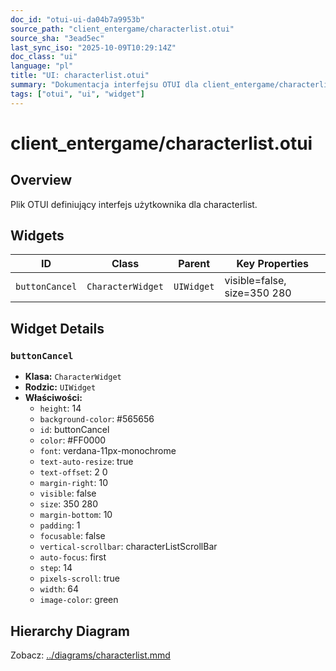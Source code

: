 ```yaml
---
doc_id: "otui-ui-da04b7a9953b"
source_path: "client_entergame/characterlist.otui"
source_sha: "3ead5ec"
last_sync_iso: "2025-10-09T10:29:14Z"
doc_class: "ui"
language: "pl"
title: "UI: characterlist.otui"
summary: "Dokumentacja interfejsu OTUI dla client_entergame/characterlist.otui"
tags: ["otui", "ui", "widget"]
---
```


# client_entergame/characterlist.otui

## Overview

Plik OTUI definiujący interfejs użytkownika dla characterlist.

## Widgets

| ID | Class | Parent | Key Properties |
|----|-------|--------|----------------|
| `buttonCancel` | `CharacterWidget` | `UIWidget` | visible=false, size=350 280 |

## Widget Details

### `buttonCancel`

- **Klasa:** `CharacterWidget`
- **Rodzic:** `UIWidget`
- **Właściwości:**
  - `height`: 14
  - `background-color`: #565656
  - `id`: buttonCancel
  - `color`: #FF0000
  - `font`: verdana-11px-monochrome
  - `text-auto-resize`: true
  - `text-offset`: 2 0
  - `margin-right`: 10
  - `visible`: false
  - `size`: 350 280
  - `margin-bottom`: 10
  - `padding`: 1
  - `focusable`: false
  - `vertical-scrollbar`: characterListScrollBar
  - `auto-focus`: first
  - `step`: 14
  - `pixels-scroll`: true
  - `width`: 64
  - `image-color`: green

## Hierarchy Diagram

Zobacz: [../diagrams/characterlist.mmd](../diagrams/characterlist.mmd)
